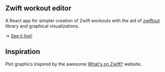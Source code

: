 ## Zwift workout editor

A React app for simpler creation of Zwift workouts with the aid of [zwiftout][] library and graphical visualizations.

→ [See it live!][live]

## Inspiration

Plot graphics inspired by the awesome [What's on Zwift?][whatsonzwift] website.

[zwiftout]: https://github.com/nene/zwiftout
[live]: https://nene.github.io/workout-editor/
[whatsonzwift]: https://whatsonzwift.com/workouts/